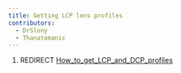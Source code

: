 ```yaml
---
title: Getting LCP lens profiles
contributors:
  - DrSlony
  - Thanatomanic
---
```


1.  REDIRECT
    [How_to_get_LCP_and_DCP_profiles](How_to_get_LCP_and_DCP_profiles.md)
